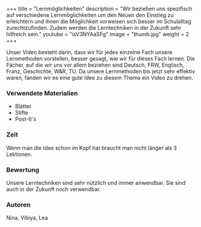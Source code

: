 +++
title = "Lernmöglichkeiten"
description = "Wir beziehen uns spezifisch auf verschiedene Lernmöglichkeiten um den Neuen den Einstieg zu erleichtern und ihnen die Möglichkeit vorweisen sich besser im Schulalltag zurechtzufinden. Zudem werden die Lerntechniken in der Zukunft sehr hilfreich sein."
youtube = "isV3NYAaSFg"
image = "thumb.jpg"
weight = 2
+++

Unser Video besteht darin, dass wir für jedes einzelne Fach unsere Lernmethoden vorstellen, besser gesagt, wie wir für dieses Fach lernen. Die Fächer, auf die wir uns vor allem beziehen sind Deutsch, FRW, Englisch, Franz, Geschichte, W&R, TU. Da unsere Lernmethoden bis jetzt sehr effektiv waren, fanden wir es eine gute Idee zu diesem Thema ein Video zu drehen.

### Verwendete Materialien

* Blätter
* Stifte
* Post-It`s

### Zeit
 
Wenn man die Idee schon im Kopf hat braucht man nicht länger als 3 Lektionen.


### Bewertung
 
Unsere Lerntechniken sind sehr nützlich und immer anwendbar. Sie sind auch in der Zukunft noch verwendbar.


### Autoren

Nina, Vibiya, Lea
  
